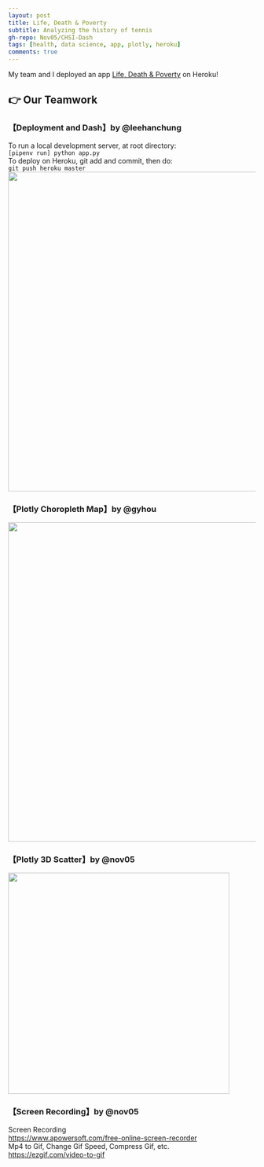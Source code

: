 ```yaml
---
layout: post
title: Life, Death & Poverty
subtitle: Analyzing the history of tennis
gh-repo: Nov05/CHSI-Dash
tags: [health, data science, app, plotly, heroku]
comments: true
---
```

My team and I deployed an app [Life, Death & Poverty](https://tragically-eh-20397.herokuapp.com/) on Heroku! 

## :point_right: Our Teamwork

### 【Deployment and Dash】by @leehanchung  
To run a local development server, at root directory:  
```[pipenv run] python app.py```  
To deploy on Heroku, git add and commit, then do:  
```git push heroku master```  
<img src="https://github.com/Nov05/CHSI-Dash/blob/master/pictures/dash%20interface.jpg?raw=true" width=650>

### 【Plotly Choropleth Map】by @gyhou   
<img src="https://github.com/Nov05/CHSI-Dash/blob/master/pictures/02.gif?raw=true" width=650>   

### 【Plotly 3D Scatter】by @nov05    
<img src="https://github.com/Nov05/CHSI-Dash/blob/master/pictures/ezgif.com-optimize.gif?raw=true" width=450>  

### 【Screen Recording】by @nov05  
Screen Recording  
https://www.apowersoft.com/free-online-screen-recorder  
Mp4 to Gif, Change Gif Speed, Compress Gif, etc.  
https://ezgif.com/video-to-gif
